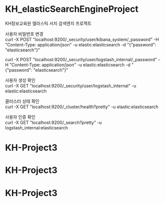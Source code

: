 # KH_elasticSearchEngineProject
KH정보교육원 엘라스틱 서치 검색엔지 프로젝트


사용자 비밀번호 변경<br>
curl -X POST "localhost:9200/_security/user/kibana_system/_password" -H "Content-Type: application/json" -u elastic:elasticsearch -d "{\"password\": \"elasticsearch\"}" 

curl -X POST "localhost:9200/_security/user/logstash_internal/_password" -H "Content-Type: application/json" -u elastic:elasticsearch -d "{\"password\": \"elasticsearch\"}" 

사용자 생성 확인<br>
curl -X GET "localhost:9200/_security/user/logstash_internal" -u elastic:elasticsearch

클러스터 상태 확인<br>
curl -X GET "localhost:9200/_cluster/health?pretty" -u elastic:elasticsearch

사용자 인증 확인<br>
curl -X GET "localhost:9200/_search?pretty" -u logstash_internal:elasticsearch
# KH-Project3
# KH-Project3
# KH-Project3
